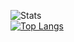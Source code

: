 ![Stats](https://github-readme-stats.vercel.app/api?username=oganesson897&show_icons=true&theme=onedark)  
[![Top Langs](https://github-readme-stats.vercel.app/api/top-langs/?username=oganesson897&layout=compact&theme=onedark)](https://github.com/anuraghazra/github-readme-stats)
